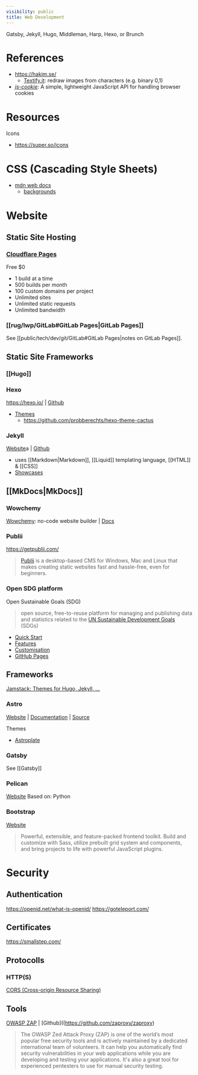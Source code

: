 ```yaml
---
visibility: public
title: Web Development
---
```

Gatsby, Jekyll, Hugo, Middleman, Harp, Hexo, or Brunch

# References

- <https://hakim.se/>
    - [Textify.it](https://lab.hakim.se/textify/): redraw images from characters (e.g. binary 0,1)
- [*js-cookie*](https://github.com/js-cookie/js-cookie): A simple, lightweight JavaScript API for handling browser cookies

# Resources

Icons

- <https://super.so/icons>

# CSS (Cascading Style Sheets)

- [mdn web docs](https://developer.mozilla.org/en-US/docs/Web/CSS)
    - [backgrounds]()

# Website

## Static Site Hosting

### [Cloudflare Pages](https://pages.cloudflare.com/)

Free $0

- 1 build at a time
- 500 builds per month
- 100 custom domains per project
- Unlimited sites
- Unlimited static requests
- Unlimited bandwidth

### [[rug/lwp/GitLab#GitLab Pages|GitLab Pages]]

See [[public/tech/dev/git/GitLab#GitLab Pages|notes on GitLab Pages]].

## Static Site Frameworks

### [[Hugo]]

### Hexo

<https://hexo.io/> | [Github](https://github.com/hexojs/hexo)

- [Themes](https://hexo.io/themes/)
    - <https://github.com/probberechts/hexo-theme-cactus>

### Jekyll

[Website](https://jekyllrb.com/)a | [Github](https://github.com/jekyll/jekyll)

- uses [[Markdown|Markdown]], [[Liquid]] templating language, [[HTML]] & [[CSS]]
- [Showcases](https://jekyllrb.com/showcase/)

## [[MkDocs|MkDocs]]

### Wowchemy

[Wowchemy](https://wowchemy.com/): no-code website builder | [Docs](https://wowchemy.com/docs/)

### Publii

<https://getpublii.com/>
> [Publii](https://getpublii.com/) is a desktop-based CMS for Windows, Mac and Linux that makes creating static websites fast and hassle-free, even for beginners.

### Open SDG platform

Open Sustainable Goals (SDG)
> open source, free-to-reuse platform for managing and publishing data and statistics related to the [UN Sustainable Development Goals](https://www.un.org/sustainabledevelopment/sustainable-development-goals/) (SDGs)

- [Quick Start](https://open-sdg.readthedocs.io/en/latest/quick-start/)
- [Features](https://open-sdg.readthedocs.io/en/latest/open-sdg-features/)
- [Customisation](https://open-sdg.readthedocs.io/en/latest/customisation/)
- [GitHub Pages](https://open-sdg.readthedocs.io/en/latest/hosting/github-pages-production/)

## Frameworks

[Jamstack: Themes for Hugo, Jekyll, ...](https://jamstackthemes.dev/)


### Astro

[Website](https://astro.build/) | [Documentation](https://docs.astro.build/en/getting-started/) | [Source](https://github.com/withastro/astro)

Themes

- [Astroplate](https://github.com/zeon-studio/astroplate)


### Gatsby

See [[Gatsby]]

### Pelican

[Website](https://getpelican.com/)
Based on: Python

### Bootstrap

[Website](https://getbootstrap.com/)
> Powerful, extensible, and feature-packed frontend toolkit. Build and customize with Sass, utilize prebuilt grid system and components, and bring projects to life with powerful JavaScript plugins.

# Security

## Authentication

<https://openid.net/what-is-openid/>
<https://goteleport.com/>

## Certificates

<https://smallstep.com/>

## Protocolls

### HTTP(S)

[CORS (Cross-origin Resource Sharing)](https://web.dev/cross-origin-resource-sharing/?utm_source=devtools)

## Tools

[OWASP ZAP](https://www.zaproxy.org) | [Github]((<https://github.com/zaproxy/zaproxy>)
> The OWASP Zed Attack Proxy (ZAP) is one of the world’s most popular free security tools and is actively maintained by a dedicated international team of volunteers. It can help you automatically find security vulnerabilities in your web applications while you are developing and testing your applications. It's also a great tool for experienced pentesters to use for manual security testing.
